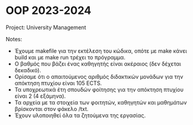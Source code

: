 # OOP 2023-2024 
Project: University Management

Notes:
- Έχουμε makefile για την εκτέλεση του κώδικα, οπότε με make κάνει build και με make run τρέχει το πρόγραμμα.
- Ο βαθμός που βάζει ένας καθηγητής είναι ακέραιος (δεν δέχεται δεκαδικό).
- Ορίσαμε ότι ο απαιτούμενος αριθμός διδακτικών μονάδων για την απόκτηση πτυχίου είναι 105 ECTS.
- Τα υποχρεωτικά έτη σπουδών φοίτησης για την απόκτηση πτυχίου είναι 2 (4 εξάμηνα).
- Τα αρχεία με τα στοιχεία των φοιτητών, καθηγητών και μαθημάτων βρίσκονται στον φάκελο /txt.
- Έχουν υλοποιηθεί όλα τα ζητούμενα της εργασίας.
